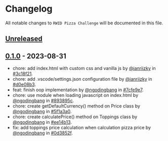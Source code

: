 # Changelog

All notable changes to `RWID Pizza Challenge` will be documented in this file.

## [Unreleased](https://github.com/ngodingbang/rwid-pizza-challenge/compare/v0.1.0...develop)

## [0.1.0](https://github.com/ngodingbang/rwid-pizza-challenge/releases/tag/0.1.0) - 2023-08-31

- chore: add index.html with custom css and vanilla js by [@ianriizky](https://github.com/ianriizky) in [#3c18f21](https://github.com/ngodingbang/rwid-pizza-challenge/commit/d28ea39efc3534b2abcf3f977fe63f8869346e84).
- chore: add .vscode/settings.json configuration file by [@ianriizky](https://github.com/ianriizky) in [#d0e08b3](https://github.com/ngodingbang/rwid-pizza-challenge/commit/d0e08b3215f4f322da5defd01aa5fe406b4e1ee3).
- feat: finish oop implementation by [@ngodingbang](https://github.com/ngodingbang) in [#7cfe9e7](https://github.com/ngodingbang/rwid-pizza-challenge/commit/7cfe9e7d9da7bb369090d8a871d657f0b9c52a27).
- chore: use module when loading javascript on index.html by [@ngodingbang](https://github.com/ngodingbang) in [#893895c](https://github.com/ngodingbang/rwid-pizza-challenge/commit/893895c537f03b5a68f83684c1d55008ed51c55d).
- chore: create getDefaultCurrency() method on Price class by [@ngodingbang](https://github.com/ngodingbang) in [#5f1a3a0](https://github.com/ngodingbang/rwid-pizza-challenge/commit/5f1a3a0bcb2b199c2cded1904684ef6a3b94368b).
- chore: create calculatePrice() method on Toppings class by [@ngodingbang](https://github.com/ngodingbang) in [#ee14b13](https://github.com/ngodingbang/rwid-pizza-challenge/commit/ee14b132d55b7b07a874ba3dc511be9b426dcc68).
- fix: add toppings price calculation when calculation pizza price by [@ngodingbang](https://github.com/ngodingbang) in [#0d3852f](https://github.com/ngodingbang/rwid-pizza-challenge/commit/0d3852f2bc024188f91f95a3877703c9a9366305).
